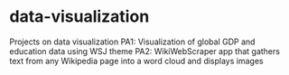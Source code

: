 # data-visualization
Projects on data visualization 
PA1: Visualization of global GDP and education data using WSJ theme
PA2: WikiWebScraper app that gathers text from any Wikipedia page into a word cloud and displays images
